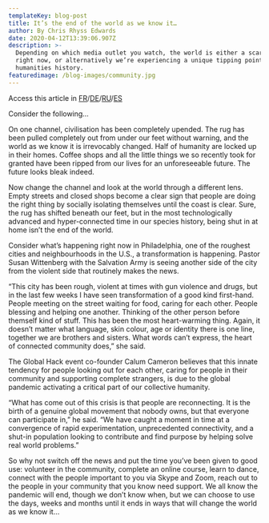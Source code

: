 ```yaml
---
templateKey: blog-post
title: It’s the end of the world as we know it…
author: By Chris Rhyss Edwards
date: 2020-04-12T13:39:06.907Z
description: >-
  Depending on which media outlet you watch, the world is either a scary place
  right now, or alternatively we’re experiencing a unique tipping point in
  humanities history. 
featuredimage: /blog-images/community.jpg
---
```

Access this article in [FR](https://docs.google.com/document/d/1o6tDCIqD1px5fpqVgNkROIltvinM0QaFWcskDRBIlLE/edit)/[DE](https://docs.google.com/document/d/1vaZkOosywvbSuWSrkR6kSk7Sx00KeyT3VhN8mrLXxRk/edit)/[RU](https://docs.google.com/document/d/1XclLElKb8y40ak3Q_c7_7eDr2e4BWhbd/edit)/[ES](https://docs.google.com/document/d/1IAvfUlob7pIKUH3S5PXY4crZTiJN_WEilurW45ALe_E/edit)



Consider the following…

On one channel, civilisation has been completely upended. The rug has been pulled completely out from under our feet without warning, and the world as we know it is irrevocably changed. Half of humanity are locked up in their homes. Coffee shops and all the little things we so recently took for granted have been ripped from our lives for an unforeseeable future. The future looks bleak indeed.

Now change the channel and look at the world through a different lens. Empty streets and closed shops become a clear sign that people are doing the right thing by socially isolating themselves until the coast is clear. Sure, the rug has shifted beneath our feet, but in the most technologically advanced and hyper-connected time in our species history, being shut in at home isn’t the end of the world.

Consider what’s happening right now in Philadelphia, one of the roughest cities and neighbourhoods in the U.S., a transformation is happening. Pastor Susan Wittenberg with the Salvation Army is seeing another side of the city from the violent side that routinely makes the news.

“This city has been rough, violent at times with gun violence and drugs, but in the last few weeks I have seen transformation of a good kind first-hand. People meeting on the street waiting for food, caring for each other. People blessing and helping one another. Thinking of the other person before themself kind of stuff. This has been the most heart-warming thing. Again, it doesn’t matter what language, skin colour, age or identity there is one line, together we are brothers and sisters. What words can’t express, the heart of connected community does,” she said.

The Global Hack event co-founder Calum Cameron believes that this innate tendency for people looking out for each other, caring for people in their community and supporting complete strangers, is due to the global pandemic activating a critical part of our collective humanity.

“What has come out of this crisis is that people are reconnecting. It is the birth of a genuine global movement that nobody owns, but that everyone can participate in,” he said. “We have caught a moment in time at a convergence of rapid experimentation, unprecedented connectivity, and a shut-in population looking to contribute and find purpose by helping solve real world problems.”

So why not switch off the news and put the time you’ve been given to good use: volunteer in the community, complete an online course, learn to dance, connect with the people important to you via Skype and Zoom, reach out to the people in your community that you know need support. We all know the pandemic will end, though we don’t know when, but we can choose to use the days, weeks and months until it ends in ways that will change the world as we know it…

<!--EndFragment-->